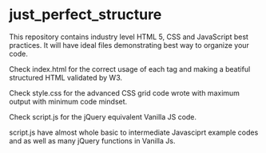 # just_perfect_structure

This repository contains industry level HTML 5, CSS and JavaScript best practices. It will have ideal files demonstrating best way to organize your code.

Check index.html for the correct usage of each tag and making a beatiful structured HTML validated by W3.

Check style.css for the advanced CSS grid code wrote with maximum output with minimum code mindset.

Check script.js for the jQuery equivalent Vanilla JS code.

script.js have almost whole basic to intermediate Javasciprt example codes and as well as many jQuery functions in Vanilla Js.
